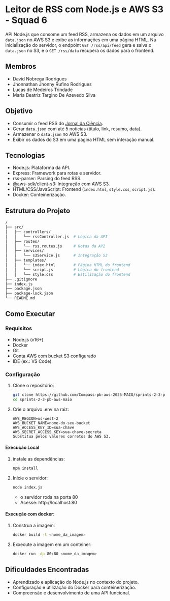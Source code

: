 # Leitor de RSS com Node.js e AWS S3 - Squad 6

API Node.js que consome um feed RSS, armazena os dados em um arquivo `data.json` no AWS S3 e exibe as informações em uma página HTML. Na inicialização do servidor, o endpoint `GET /rss/api/feed` gera e salva o `data.json` no S3, e o `GET /rss/data` recupera os dados para o frontend.

## Membros

- David Nobrega Rodrigues
- Jhonnathan Jhonny Rufino Rodrigues
- Lucas de Medeiros Trindade
- Maria Beatriz Targino De Azevedo Silva

## Objetivo

- Consumir o feed RSS do [Jornal da Ciência](https://jcnoticias.jornaldaciencia.org.br/feed/).
- Gerar `data.json` com até 5 notícias (título, link, resumo, data).
- Armazenar o `data.json` no AWS S3.
- Exibir os dados do S3 em uma página HTML sem interação manual.

## Tecnologias

- Node.js: Plataforma da API.
- Express: Framework para rotas e servidor.
- rss-parser: Parsing do feed RSS.
- @aws-sdk/client-s3: Integração com AWS S3.
- HTML/CSS/JavaScript: Frontend (`index.html`, `style.css`, `script.js`).
- Docker: Conteinerização.

## Estrutura do Projeto
```bash
/ 
├── src/
│   ├── controllers/
│   │   └── rssController.js  # Lógica da API
│   ├── routes/
│   │   └── rss.routes.js     # Rotas da API
│   ├── services/
│   │   └── s3Service.js      # Integração S3
│   ├── templates/
│   │   └── index.html        # Página HTML do frontend
│   │   └── script.js         # Lógica do frontend
│   │   └── style.css         # Estilização do frontend
├── .gitignore
├── index.js
├── package.json
├── package-lock.json
└── README.md
```

## Como Executar

### Requisitos

- Node.js (v16+)
- Docker
- Git
- Conta AWS com bucket S3 configurado
- IDE (ex.: VS Code)

### Configuração

1. Clone o repositório:
   ```bash
   git clone https://github.com/Compass-pb-aws-2025-MAIO/sprints-2-3-pb-aws-maio.git
   cd sprints-2-3-pb-aws-maio
   ```
2. Crie o arquivo .env na raiz:
    ```plaintext
    AWS_REGION=us-west-2
    AWS_BUCKET_NAME=nome-do-seu-bucket
    AWS_ACCESS_KEY_ID=sua-chave
    AWS_SECRET_ACCESS_KEY=sua-chave-secreta
    Substitua pelos valores corretos do AWS S3.
    ```

#### Execução Local

1. instale as dependências:
    ```bash
    npm install
    ```
2. Inicie o servidor:
    ```bash
    node index.js
    ```
    - o servidor roda na porta 80
    - Acesse: http://localhost:80

#### Execução com docker:

1. Construa a imagem:
    ```bash
    docker build -t <nome_da_imagem>
    ```
2. Exxecute a imagem em um conteiner:
    ```bash
    docker run -dp 80:80 <nome_da_imagem>
    ```


## Dificuldades Encontradas
- Aprendizado e aplicação do Node.js no contexto do projeto.
- Configuração e utilização do Docker para conteinerização.
- Compreensão e desenvolvimento de uma API funcional.